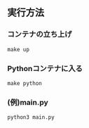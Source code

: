## 実行方法
### コンテナの立ち上げ

```shell
make up
```
### Pythonコンテナに入る
```shell
make python
```
### (例)main.py
```shell
python3 main.py
```